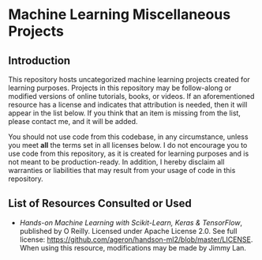 # Machine Learning Miscellaneous Projects

## Introduction

This repository hosts uncategorized machine learning projects created for learning purposes.
Projects in this repository may be follow-along or modified versions of online tutorials, books, or videos.
If an aforementioned resource has a license and indicates that attribution is needed, then it will appear in the list below.
If you think that an item is missing from the list, please contact me, and it will be added.

You should not use code from this codebase, in any circumstance, unless you meet **all** the terms set in all licenses below.
I do not encourage you to use code from this repository, as it is created for learning purposes and is not meant to be production-ready.
In addition, I hereby disclaim all warranties or liabilities that may result from your usage of code in this repository.

## List of Resources Consulted or Used

* _Hands-on Machine Learning with Scikit-Learn, Keras & TensorFlow_, published by O Reilly. Licensed under Apache License 2.0. See full license: https://github.com/ageron/handson-ml2/blob/master/LICENSE. When using this resource, modifications may be made by Jimmy Lan.
